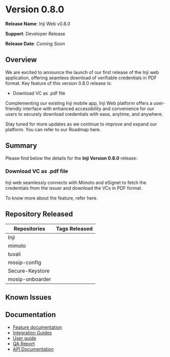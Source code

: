 # Version 0.8.0

**Release Name**: Inji Web v0.8.0

**Support**: Developer Release

**Release Date**: _Coming Soon_

## Overview

We are excited to announce the launch of our first release of the Inji web application, offering seamless download of verifiable credentials in PDF format. Key feature of this version 0.8.0 release is:

* Download VC as .pdf file

Complementing our existing Inji mobile app, Inji Web platform offers a user-friendly interface with enhanced accessibility and convenience for our users to securely download credentials with ease, anytime, and anywhere.

Stay tuned for more updates as we continue to improve and expand our platform. You can refer to our Roadmap here.

## Summary

Please find below the details for the **Inji Version 0.8.0** release:

### Download VC as .pdf file

Inji web seamlessly connects with Mimoto and eSignet to fetch the credentials from the issuer and download the VCs in PDF format.

To know more about the feature, refer here.

## Repository Released

| **Repositories** | **Tags Released**                                                       |
| ---------------- | ----------------------------------------------------------------------- |
| Inji             |                                                                         |
| mimoto           |                                                                         |
| tuvali           |                                                                         |
| mosip-config     |                                                                         |
| Secure-Keystore  |                                                                         |
| mosip-onboarder  |                                                                         |


## Known Issues


## Documentation

* [Feature documentation](https://docs.mosip.io/inji/inji-mobile-wallet/overview/features)
* [Integration Guides](https://docs.mosip.io/inji/inji-mobile-wallet/integration-guide)
* [User guide](https://docs.mosip.io/inji/inji-mobile-wallet/end-user-guide)
* [QA Report]()
* [API Documentation](https://github.com/mosip/mimoto/tree/release-0.10.0/docs/postman-collections)
